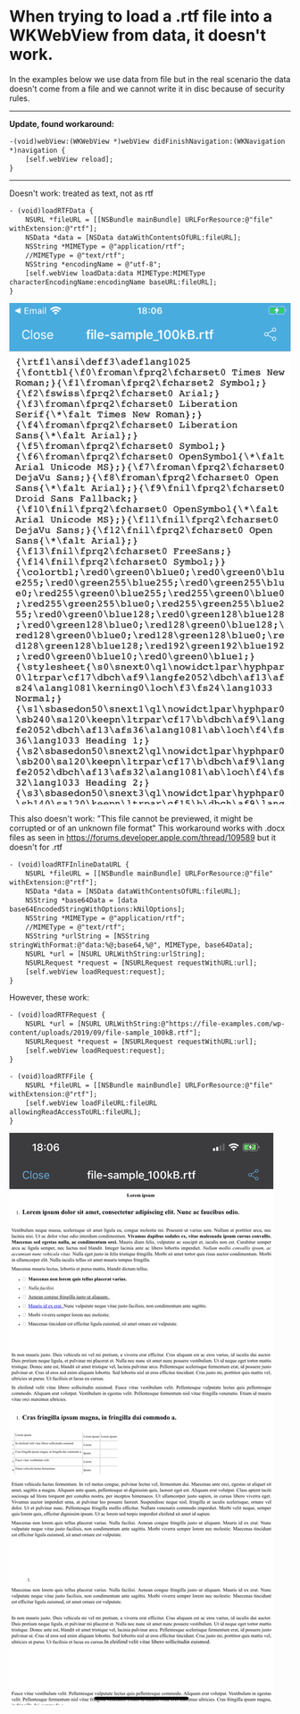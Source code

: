 # When trying to load a .rtf file into a WKWebView from data, it doesn't work.

In the examples below we use data from file but in the real scenario the data doesn't come from a file and we cannot write it in disc because of security rules.

----
**Update, found workaround:**
```
-(void)webView:(WKWebView *)webView didFinishNavigation:(WKNavigation *)navigation {
    [self.webView reload];
}
```
----

Doesn't work: treated as text, not as rtf
```
- (void)loadRTFData {
    NSURL *fileURL = [[NSBundle mainBundle] URLForResource:@"file" withExtension:@"rtf"];
    NSData *data = [NSData dataWithContentsOfURL:fileURL];
    NSString *MIMEType = @"application/rtf";
    //MIMEType = @"text/rtf";
    NSString *encodingName = @"utf-8";
    [self.webView loadData:data MIMEType:MIMEType characterEncodingName:encodingName baseURL:fileURL];
}
```

![non working screenshot](WKWebView830.png)



This also doesn't work: "This file cannot be previewed, it might be corrupted or of an unknown file format"
This workaround works with .docx files as seen in https://forums.developer.apple.com/thread/109589 but it doesn't for .rtf
```
- (void)loadRTFInlineDataURL {
    NSURL *fileURL = [[NSBundle mainBundle] URLForResource:@"file" withExtension:@"rtf"];
    NSData *data = [NSData dataWithContentsOfURL:fileURL];
    NSString *base64Data = [data base64EncodedStringWithOptions:kNilOptions];
    NSString *MIMEType = @"application/rtf";
    //MIMEType = @"text/rtf";
    NSString *urlString = [NSString stringWithFormat:@"data:%@;base64,%@", MIMEType, base64Data];
    NSURL *url = [NSURL URLWithString:urlString];
    NSURLRequest *request = [NSURLRequest requestWithURL:url];
    [self.webView loadRequest:request];
}
```


However, these work:
```
- (void)loadRTFRequest {
    NSURL *url = [NSURL URLWithString:@"https://file-examples.com/wp-content/uploads/2019/09/file-sample_100kB.rtf"];
    NSURLRequest *request = [NSURLRequest requestWithURL:url];
    [self.webView loadRequest:request];
}
```
```
- (void)loadRTFFile {
    NSURL *fileURL = [[NSBundle mainBundle] URLForResource:@"file" withExtension:@"rtf"];
    [self.webView loadFileURL:fileURL allowingReadAccessToURL:fileURL];
}
```

![working screenshot](UIWebView803.png)
